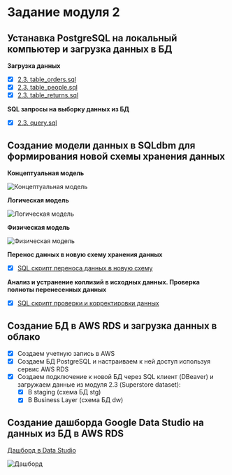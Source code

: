 # Задание модуля 2

## Устанавка PostgreSQL на локальный компьютер и загрузка данных в БД

**Загрузка данных**

- [x] [2.3. table_orders.sql](https://github.com/ReIZzz/DE-101/blob/main/Module%202/Create_table_orders.sql)
- [x] [2.3. table_people.sql](https://github.com/ReIZzz/DE-101/blob/main/Module%202/Create_table_people.sql)
- [x] [2.3. table_returns.sql](https://github.com/ReIZzz/DE-101/blob/main/Module%202/Create_table_returns.sql)

**SQL запросы на выборку данных из БД**

- [x] [2.3. query.sql](https://github.com/ReIZzz/DE-101/blob/main/Module%202/Reports.sql)

## Создание модели данных в SQLdbm для формирования новой схемы хранения данных

**Концептуальная модель**

![Концептуальная модель](https://github.com/ReIZzz/DE-101/blob/main/Module%202/2.4%20models%20of%20data/1.%20Conceptual%20model.png)

**Логическая модель**

![Логическая модель](https://github.com/ReIZzz/DE-101/blob/main/Module%202/2.4%20models%20of%20data/2.%20Logical%20model.png)

**Физическая модель**

![Физическая модель](https://github.com/ReIZzz/DE-101/blob/main/Module%202/2.4%20models%20of%20data/3.%20Physical%20model.png)

**Перенос данных в новую схему хранения данных**

- [x] [SQL скрипт переноса данных в новую схему](https://github.com/ReIZzz/DE-101/blob/main/Module%202/Create_analytics_db_SuperStore.sql)

**Анализ и устранение коллизий в исходных данных. Проверка полноты перенесенных данных**

- [x] [SQL скрипт проверки и корректировки данных](https://github.com/ReIZzz/DE-101/blob/main/Module%202/Create_analytics_db_SuperStore.sql)

## Создание БД в AWS RDS и загрузка данных в облако

- [x] Создаем учетную запись в AWS
- [x] Создаем БД PostgreSQL и настраиваем к ней доступ используя сервис AWS RDS 
- [x] Создаем подключение к новой БД через SQL клиент (DBeaver) и загружаем данные из модуля 2.3 (Superstore dataset):
  - [x] В staging (схема БД stg)
  - [x] В Business Layer (схема БД dw)

## Создание дашборда Google Data Studio на данных из БД в AWS RDS

[Дашборд в Data Studio](https://datastudio.google.com/reporting/42abf109-a99d-4679-9261-7f3320facb7b)

![Дашборд](https://github.com/ReIZzz/DE-101/blob/main/Module%202/Super%20Store%20Dashboard%20(google%20datastudio).png)
